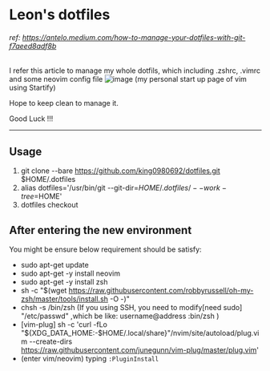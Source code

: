 # Leon's dotfiles 

###### ref: https://antelo.medium.com/how-to-manage-your-dotfiles-with-git-f7aeed8adf8b
I refer this article to manage my whole dotfils, which including .zshrc, .vimrc and some neovim config file 
![image](https://user-images.githubusercontent.com/21136873/113861782-28511800-97da-11eb-93be-f9fc09958c13.png)
(my personal start up page of vim using Startify)

Hope to keep clean to manage it.

Good Luck !!!

--- 
## Usage
1. git clone --bare https://github.com/king0980692/dotfiles.git $HOME/.dotfiles
2. alias dotfiles='/usr/bin/git --git-dir=$HOME/.dotfiles/ --work-tree=$HOME'
3. dotfiles checkout


## After entering the new environment
You might be ensure below requirement should be satisfy:
* sudo apt-get update
* sudo apt-get -y install neovim
* sudo apt-get -y  install zsh
* sh -c "$(wget https://raw.githubusercontent.com/robbyrussell/oh-my-zsh/master/tools/install.sh -O -)"
* chsh -s /bin/zsh (If you using SSH, you need to modify[need sudo] "/etc/passwd" ,which be like: username@address :bin/zsh )
* [vim-plug] sh -c 'curl -fLo "${XDG_DATA_HOME:-$HOME/.local/share}"/nvim/site/autoload/plug.vim --create-dirs \
       https://raw.githubusercontent.com/junegunn/vim-plug/master/plug.vim'
* (enter vim/neovim) typing ```:PluginInstall```


